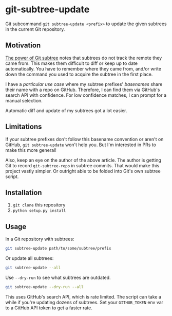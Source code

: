 # git-subtree-update

Git subcommand `git subtree-update <prefix>` to update the given subtrees in the current Git repository.

## Motivation

[The power of Git subtree](https://developer.atlassian.com/blog/2015/05/the-power-of-git-subtree/#hacking-on-git-subtree) notes that subtrees do not track the remote they came from. This makes them difficult to diff or keep up to date automatically. You have to remember where they came from, and/or write down the command you used to acquire the subtree in the first place.

I have a _particular use case_ where my subtree prefixes' _basenames_ share their name with a repo on GitHub. Therefore, I can find them via GitHub's search API with confidence. For low confidence matches, I can prompt for a manual selection.

Automatic diff and update of my subtrees got a lot easier.

## Limitations

If your subtree prefixes don't follow this basename convention or aren't on GitHub, `git subtree-update` won't help you. But I'm interested in PRs to make this more general!

Also, keep an eye on the author of the above article. The author is getting Git to record `git-subtree-repo` in subtree commits. That would make this project vastly simpler. Or outright able to be folded into Git's own subtree script.

## Installation

1. `git clone` this repository
2. `python setup.py install`

## Usage

In a Git repository with subtrees:

```zsh
git subtree-update path/to/some/subtree/prefix
```

Or update all subtrees:

```zsh
git subtree-update --all
```

Use `--dry-run` to see what subtrees are outdated.

```zsh
git subtree-update --dry-run --all
```

This uses GitHub's search API, which is rate limited. The script can take a while if you're updating dozens of subtrees. Set your `GITHUB_TOKEN` env var to a GitHub API token to get a faster rate.
